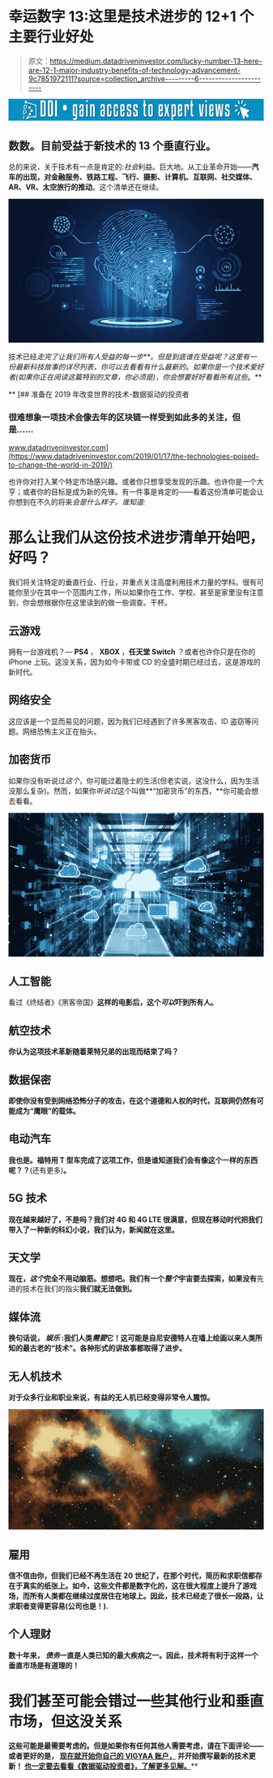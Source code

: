 # 幸运数字 13:这里是技术进步的 12+1 个主要行业好处

> 原文：<https://medium.datadriveninvestor.com/lucky-number-13-here-are-12-1-major-industry-benefits-of-technology-advancement-9c7851972111?source=collection_archive---------6----------------------->

[![](img/6cc6160a07a5357277c82a3bece39bd6.png)](http://www.track.datadriveninvestor.com/1B9E)

## 数数。目前受益于新技术的 13 个垂直行业。

总的来说，关于技术有一点是肯定的:*社会*利益。巨大地。从工业革命开始——**汽车的出现，对金融服务、铁路工程、飞行、摄影、计算机、互联网、社交媒体、AR、VR、太空旅行的推动**。这个清单还在继续。

![](img/829663db6e913bf9e413e80f1b345269.png)

技术已经*走完了让我们所有人受益的每一步**。但是到底谁在受益呢？这里有一份最新科技故事的详尽列表，你可以去看看有什么最新的。如果你是一个技术爱好者(如果你正在阅读这篇特别的文章，你必须是)，你会想要好好看看所有这些*。**

**[](https://www.datadriveninvestor.com/2019/01/17/the-technologies-poised-to-change-the-world-in-2019/) [## 准备在 2019 年改变世界的技术-数据驱动的投资者

### 很难想象一项技术会像去年的区块链一样受到如此多的关注，但是……

www.datadriveninvestor.com](https://www.datadriveninvestor.com/2019/01/17/the-technologies-poised-to-change-the-world-in-2019/) 

也许你对打入某个特定市场感兴趣。或者你只想享受发现的乐趣。也许你是一个大亨；或者你的目标是成为新的先锋。有一件事是肯定的——看着这份清单可能会让你想到在不久的将来*会是什么样子。谁知道:*

# 那么让我们从这份技术进步清单开始吧，好吗？

我们将关注特定的垂直行业、行业，并重点关注高度利用技术力量的学科。很有可能你至少在其中一个范围内工作，所以如果你在工作、学校、甚至是家里没有注意到，你会想根据你在这里读到的做一些调查。干杯。

## 云游戏

拥有一台游戏机？— **PS4** ， **XBOX** ，**任天堂 Switch** ？或者也许你只是在你的 iPhone 上玩。这没关系，因为如今卡带或 CD 的全盛时期已经过去，这是游戏的新时代。

## 网络安全

这应该是一个显而易见的问题，因为我们已经遇到了许多黑客攻击、ID 盗窃等问题。网络恐怖主义正在抬头。

## 加密货币

如果你没有听说过*这个*，你可能过着隐士的生活(但老实说，这没什么，因为生活没那么复杂)。然而，如果你*听说过*这个叫做**“加密货币”的东西，**你可能会想去看看。

![](img/1ff8d53cddc69f1d8e7bfc443eff0c4c.png)

## 人工智能

看过《终结者》《黑客帝国》**这样的电影后，这个*可以*吓到所有人。**

## **航空技术**

**你认为这项技术革新随着莱特兄弟的出现而结束了吗？**

## **数据保密**

**即使你没有受到网络恐怖分子的攻击，在这个道德和人权的时代，互联网仍然有可能成为“鹰眼”的载体。**

## **电动汽车**

**我也是。福特用 T 型车完成了这项工作，但是谁知道我们会有像这个一样的东西呢？？**(还有更多)**。**

## **5G 技术**

**现在越来越好了，不是吗？我们对 4G 和 4G LTE 很满意，但现在移动时代把我们带入了一种新的科幻小说，我们认为，新闻就在这里。**

## **天文学**

**现在，*这个*完全不用动脑筋。想想吧。我们有一个*整个*宇宙要去探索，如果没有**先进的技术在我们的指尖**我们就无法做到。**

## **媒体流**

**换句话说， ***娱乐*** :我们人类*需要*它！这可能是自尼安德特人在墙上绘画以来人类所知的最古老的“技术”。各种形式的讲故事都取得了进步。**

## **无人机技术**

**对于众多行业和职业来说，**有益的无人机**已经变得非常令人震惊。**

**![](img/b8a2074eca2d9ddfb180c44ea362998c.png)**

## **雇用**

**信不信由你，但我们已经不再生活在 20 世纪了，在那个时代，简历和求职信都存在于真实的纸张上。如今，这些文件都是数字化的，这在很大程度上提升了游戏场，而所有人类都在继续过度居住在地球上。因此，技术已经走了很长一段路，让求职者变得更容易(公司也是！).**

## **个人理财**

**数十年来， ***债务*一直是人类已知的最大疾病之一**。因此，技术将有利于这样一个垂直市场是有道理的！**

# **我们甚至可能会错过一些其他行业和垂直市场，但这没关系**

**这些可能是最需要考虑的。但是如果你有任何其他人需要考虑，请在下面评论——或者更好的是， [**现在就开始你自己的 VIGYAA 账户，**](https://vigyaa.com/accounts/login/) 并开始撰写最新的技术更新！ [**也一定要去看看《数据驱动投资者》，了解更多见解**。](http://datadriveninvestor.com)****